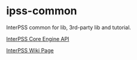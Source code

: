 ipss-common
===========

InterPSS common for lib, 3rd-party lib and tutorial.

[InterPSS Core Engine API](http://interpss-project.github.io/ipss-common/)

[InterPSS Wiki Page](https://github.com/InterPSS-Project/ipss-common/wiki)
